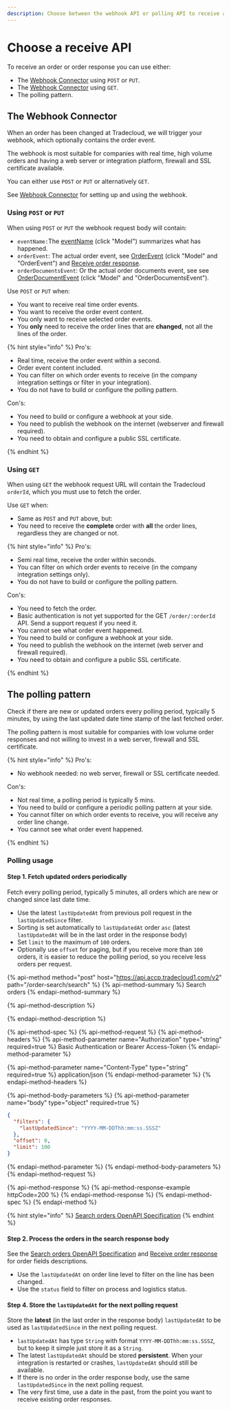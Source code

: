 ```yaml
---
description: Choose between the webhook API or polling API to receive an order or order response
---
```


# Choose a receive API

To receive an order or order response you can use either:

* The [Webhook Connector](https://tradecloud.gitbook.io/connectors/webhook-connector) using `POST` or `PUT`.
* The [Webhook Connector](https://tradecloud.gitbook.io/connectors/webhook-connector) using `GET`.
* The polling pattern.

## The Webhook Connector

When an order has been changed at Tradecloud, we will trigger your webhook, which optionally contains the order event.

The webhook is most suitable for companies with real time, high volume orders and having a web server or integration platform, firewall and SSL certificate available.

You can either use `POST` or `PUT` or alternatively `GET`.

See [Webhook Connector](https://tradecloud.gitbook.io/connectors/webhook-connector) for setting up and using the webhook.

### Using `POST` or `PUT`

When using `POST` or `PUT` the webhook request body will contain:

* `eventName:`The [eventName](https://swagger-ui.accp.tradecloud1.com/?url=https://api.accp.tradecloud1.com/v2/order-webhook-client/specs.yaml#/order-webhook%20endpoints/webhookPost) (click "Model") summarizes what has happened.
* `orderEvent`: The actual order event, see [OrderEvent](https://swagger-ui.accp.tradecloud1.com/?url=https://api.accp.tradecloud1.com/v2/order-webhook-client/specs.yaml#/order-webhook%20endpoints/webhookPost) (click "Model" and "OrderEvent") and [Receive order response](README.md).
* `orderDocumentsEvent`: Or the actual order documents event, see see [OrderDocumentEvent](https://swagger-ui.accp.tradecloud1.com/?url=https://api.accp.tradecloud1.com/v2/order-webhook-client/specs.yaml#/order-webhook%20endpoints/webhookPost) (click "Model" and "OrderDocumentsEvent").

Use `POST` or `PUT` when:

* You want to receive real time order events.
* You want to receive the order event content.
* You only want to receive selected order events.
* You **only** need to receive the order lines that are **changed**, not all the lines of the order.

{% hint style="info" %}
Pro's:

* Real time, receive the order event within a second.
* Order event content included.
* You can filter on which order events to receive (in the company integration settings or filter in your integration).
* You do not have to build or configure the polling pattern.

Con's:

* You need to build or configure a webhook at your side.
* You need to publish the webhook on the internet (webserver and firewall required).
* You need to obtain and configure a public SSL certificate.

{% endhint %}

### Using `GET`

When using `GET` the webhook request URL will contain the Tradecloud `orderId`, which you must use to fetch the order.

Use `GET` when:

* Same as `POST` and `PUT` above, but:
* You need to receive the **complete** order with **all** the order lines, regardless they are changed or not.

{% hint style="info" %}
Pro's:

* Semi real time, receive the order within seconds.
* You can filter on which order events to receive (in the company integration settings only).
* You do not have to build or configure the polling pattern.

Con's:

* You need to fetch the order.
* Basic authentication is not yet supported for the GET `/order/:orderId` API. Send a support request if you need it.
* You cannot see what order event happened.
* You need to build or configure a webhook at your side.
* You need to publish the webhook on the internet (web server and firewall required).
* You need to obtain and configure a public SSL certificate.

{% endhint %}

## The polling pattern

Check if there are new or updated orders every polling period, typically 5 minutes, by using the last updated date time stamp of the last fetched order.

The polling pattern is most suitable for companies with low volume order responses and not willing to invest in a web server, firewall and SSL certificate.

{% hint style="info" %}
Pro's:

* No webhook needed: no web server, firewall or SSL certificate needed.

Con's:

* Not real time, a polling period is typically 5 mins.
* You need to build or configure a periodic polling pattern at your side.
* You cannot filter on which order events to receive, you will receive any order line change.
* You cannot see what order event happened.

{% endhint %}

### Polling usage

#### Step 1. Fetch updated orders periodically

Fetch every polling period, typically 5 minutes, all orders which are new or changed since last date time.

* Use the latest `lastUpdatedAt` from previous poll request in the `lastUpdatedSince` filter.
* Sorting is set automatically to `lastUpdatedAt` order `asc` (latest `lastUpdatedAt` will be in the last order in the response body)
* Set `limit` to the maximum of `100` orders.
* Optionally use `offset` for paging, but if you receive more than `100` orders, it is easier to reduce the polling period, so you receive less orders per request.

{% api-method method="post" host="https://api.accp.tradecloud1.com/v2" path="/order-search/search" %}
{% api-method-summary %}
Search orders
{% endapi-method-summary %}

{% api-method-description %}

{% endapi-method-description %}

{% api-method-spec %}
{% api-method-request %}
{% api-method-headers %}
{% api-method-parameter name="Authorization" type="string" required=true %}
Basic Authentication or Bearer Access-Token
{% endapi-method-parameter %}

{% api-method-parameter name="Content-Type" type="string" required=true %}
application/json
{% endapi-method-parameter %}
{% endapi-method-headers %}

{% api-method-body-parameters %}
{% api-method-parameter name="body" type="object" required=true %}

```json
{
  "filters": {
    "lastUpdatedSince": "YYYY-MM-DDThh:mm:ss.SSSZ"
  },
  "offset": 0,
  "limit": 100
}
```

{% endapi-method-parameter %}
{% endapi-method-body-parameters %}
{% endapi-method-request %}

{% api-method-response %}
{% api-method-response-example httpCode=200 %}
{% endapi-method-response %}
{% endapi-method-spec %}
{% endapi-method %}

{% hint style="info" %}
[Search orders OpenAPI Specification](https://swagger-ui.accp.tradecloud1.com/?url=https://api.accp.tradecloud1.com/v2/order-search/specs.yaml#/order-search/searchRoute)
{% endhint %}

#### Step 2. Process the orders in the search response body

See the [Search orders OpenAPI Specification](https://swagger-ui.accp.tradecloud1.com/?url=https://api.accp.tradecloud1.com/v2/order-search/specs.yaml#/order-search/searchRoute) and [Receive order response](README.md) for order fields descriptions.

* Use the `lastUpdatedAt` on order line level to filter on the line has been changed.
* Use the `status` field to filter on process and logistics status.

#### Step 4. Store the `lastUpdatedAt` for the next polling request

Store the **latest** (in the last order in the response body) `lastUpdatedAt` to be used as `lastUpdatedSince` in the next polling request.

* `lastUpdatedAt` has type `String` with format `YYYY-MM-DDThh:mm:ss.SSSZ`, but to keep it simple just store it as a `String`.
* The latest `lastUpdatedAt` should be stored **persistent**. When your integration is restarted or crashes, `lastUpdatedAt` should still be available.
* If there is no order in the order response body, use the same `lastUpdatedSince` in the next polling request.
* The very first time, use a date in the past, from the point you want to receive existing order responses.

